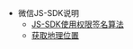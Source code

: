 
- 微信JS-SDK说明
    - [JS-SDK使用权限签名算法](page/jssdk/token.md)
    - [获取地理位置](page/jssdk/location.md)





